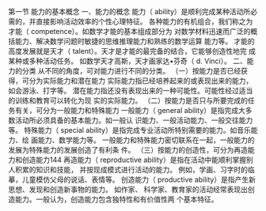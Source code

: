 第一节 能力的基本概念
一、能力的概念
能力（ ability）是顺利完成某种活动所必需的，并直接影响活动效率的个性心理特征。
各种能力的有机组合，我们称之为才能（ competence）。如数学才能的基本组成部分为
对数学材料迅速而广泛的概括能力、解决数学问题时敏捷的思维推理能力和熟练的数学运算
能力等。
才能的高度发展就是天才（ talent）。天才是才能的最完备的结合，它能够创造性地完
成某种或多种活动任务。 如数学天才高斯，天才画家达•芬奇（ d. Vinci）。
二、能力的分类
从不同的角度，可对能力进行不同的分类。
（一）按能力是否已经获得，可分为实际能力和潜在能力
实际能力指已经培养起来的或表现出来的能力，如会游泳、打字等。
潜在能力指还没有表现出来的一种可能性。可能性经过适当的训练和教育可以转化为现
实的实际能力。
（二）按能力是否只与所要完成的任务有关，可分为一般能力和特殊能力
一般能力（ general ability）是指完成大多数活动所必须具备的基本能力。如一般认
识能力、一般活动能力、一般交往能力等。
特殊能力（ special ability）是指完成专业活动所特别需要的能力。如音乐能力、绘
画能力、数学能力等。
一般能力和特殊能力密切联系在一起，一般能力的发展为特殊能力的发展创造了有利条
件。
（三）按能力的创造性，可分为再造能力和创造能力144
再造能力（ reproductive ability）是指在活动中能顺利掌握别人积累的知识和技能，
并按现成模式进行活动的能力。 例如，学画、习字时的临摹，儿童模仿父母的说话、表情等。
创造能力（ productive ability）是指产生新思想、发现和创造新事物的能力。 如作家、
科学家、教育家的活动经常表现出创造能力。一般认为，创造能力包含独特性和有价值性两
个基本特征。